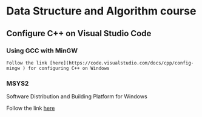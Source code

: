 # Data Structure and Algorithm course 


## Configure C++ on Visual Studio Code
### Using GCC with MinGW
    
    Follow the link [here](https://code.visualstudio.com/docs/cpp/config-mingw ) for configuring C++ on Windows

### MSYS2
Software Distribution and Building Platform for Windows

Follow the link [here](https://www.msys2.org/)


